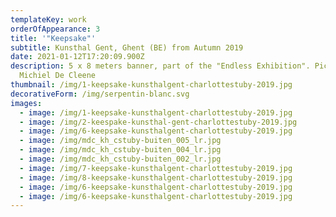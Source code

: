 ```yaml
---
templateKey: work
orderOfAppearance: 3
title: '"Keepsake"'
subtitle: Kunsthal Gent, Ghent (BE) from Autumn 2019
date: 2021-01-12T17:20:09.900Z
description: 5 x 8 meters banner, part of the "Endless Exhibition". Pictures by
  Michiel De Cleene
thumbnail: /img/1-keepsake-kunsthalgent-charlottestuby-2019.jpg
decorativeForm: /img/serpentin-blanc.svg
images:
  - image: /img/1-keepsake-kunsthalgent-charlottestuby-2019.jpg
  - image: /img/2-keespake-kunsthal-gent-charlottestuby-2019.jpg
  - image: /img/6-keepsake-kunsthalgent-charlottestuby-2019.jpg
  - image: /img/mdc_kh_cstuby-buiten_005_lr.jpg
  - image: /img/mdc_kh_cstuby-buiten_004_lr.jpg
  - image: /img/mdc_kh_cstuby-buiten_002_lr.jpg
  - image: /img/7-keepsake-kunsthalgent-charlottestuby-2019.jpg
  - image: /img/8-keepsake-kunsthalgent-charlottestuby-2019.jpg
  - image: /img/6-keepsake-kunsthalgent-charlottestuby-2019.jpg
  - image: /img/6-keepsake-kunsthalgent-charlottestuby-2019.jpg
---
```

